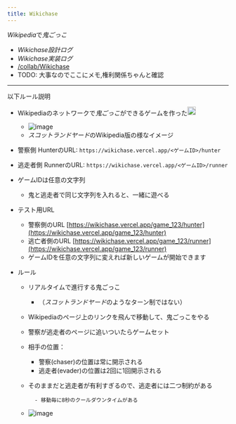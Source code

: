 ```yaml
---
title: Wikichase
---
```


*Wikipedia*で*鬼ごっこ*

* *Wikichase設計ログ*
* *Wikichase実装ログ*
* [/collab/Wikichase](https://scrapbox.io/collab/Wikichase)
* TODO: 大事なのでここにメモ,権利関係ちゃんと確認

---

以下ルール説明

* Wikipediaのネットワークで*鬼ごっこ*ができるゲームを作った<img src='https://scrapbox.io/api/pages/blu3mo-public/blu3mo/icon' alt='blu3mo.icon' height="19.5"/>
  
  * ![image](https://gyazo.com/8133bb1dbfdf40d4d306f4863b6105d9/thumb/1000)
  * *スコットランドヤード*のWikipedia版の様なイメージ
* 警察側 HunterのURL: `https://wikichase.vercel.app/<ゲームID>/hunter`

* 逃走者側 RunnerのURL: `https://wikichase.vercel.app/<ゲームID>/runner`

* ゲームIDは任意の文字列
  
  * 鬼と逃走者で同じ文字列を入れると、一緒に遊べる
* テスト用URL
  
  * 警察側のURL [https://wikichase.vercel.app/game_123/hunter](https://wikichase.vercel.app/game_123/hunter)
  * 逃亡者側のURL [https://wikichase.vercel.app/game_123/runner](https://wikichase.vercel.app/game_123/runner)
  * ゲームIDを任意の文字列に変えれば新しいゲームが開始できます
* ルール
  
  * リアルタイムで進行する鬼ごっこ
    
    * （*スコットランドヤード*のようなターン制ではない）
  * Wikipediaのページ上のリンクを飛んで移動して、鬼ごっこをやる
  
  * 警察が逃走者のページに追いついたらゲームセット
  
  * 相手の位置：
    
    * 警察(chaser)の位置は常に開示される
    * 逃走者(evader)の位置は2回に1回開示される
  * そのままだと逃走者が有利すぎるので、逃走者には二つ制約がある
    
    ````
      - 移動毎に8秒のクールダウンタイムがある
    ````
  
  * ![image](https://gyazo.com/8133bb1dbfdf40d4d306f4863b6105d9/thumb/1000)

